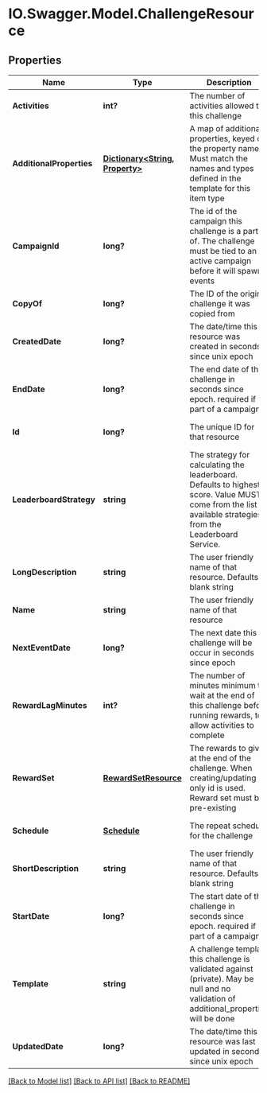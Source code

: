 # IO.Swagger.Model.ChallengeResource
## Properties

Name | Type | Description | Notes
------------ | ------------- | ------------- | -------------
**Activities** | **int?** | The number of activities allowed to this challenge | [optional] [default to null]
**AdditionalProperties** | [**Dictionary&lt;String, Property&gt;**](Property.md) | A map of additional properties, keyed on the property name.  Must match the names and types defined in the template for this item type | [optional] [default to null]
**CampaignId** | **long?** | The id of the campaign this challenge is a part of. The challenge must be tied to an active campaign before it will spawn events | [optional] [default to null]
**CopyOf** | **long?** | The ID of the original challenge it was copied from | [optional] [default to null]
**CreatedDate** | **long?** | The date/time this resource was created in seconds since unix epoch | [optional] [default to null]
**EndDate** | **long?** | The end date of this challenge in seconds since epoch. required if part of a campaign | [optional] [default to null]
**Id** | **long?** | The unique ID for that resource | [optional] [default to null]
**LeaderboardStrategy** | **string** | The strategy for calculating the leaderboard. Defaults to highest score. Value MUST come from the list of available strategies from the Leaderboard Service. | [optional] [default to null]
**LongDescription** | **string** | The user friendly name of that resource. Defaults to blank string | [optional] [default to null]
**Name** | **string** | The user friendly name of that resource | [default to null]
**NextEventDate** | **long?** | The next date this challenge will be occur in seconds since epoch | [optional] [default to null]
**RewardLagMinutes** | **int?** | The number of minutes minimum to wait at the end of this challenge before running rewards, to allow activities to complete | [optional] [default to null]
**RewardSet** | [**RewardSetResource**](RewardSetResource.md) | The rewards to give at the end of the challenge. When creating/updating only id is used. Reward set must be pre-existing | [optional] [default to null]
**Schedule** | [**Schedule**](Schedule.md) | The repeat schedule for the challenge | [optional] [default to null]
**ShortDescription** | **string** | The user friendly name of that resource. Defaults to blank string | [optional] [default to null]
**StartDate** | **long?** | The start date of this challenge in seconds since epoch. required if part of a campaign | [optional] [default to null]
**Template** | **string** | A challenge template this challenge is validated against (private). May be null and no validation of additional_properties will be done | [optional] [default to null]
**UpdatedDate** | **long?** | The date/time this resource was last updated in seconds since unix epoch | [optional] [default to null]

[[Back to Model list]](../README.md#documentation-for-models) [[Back to API list]](../README.md#documentation-for-api-endpoints) [[Back to README]](../README.md)

